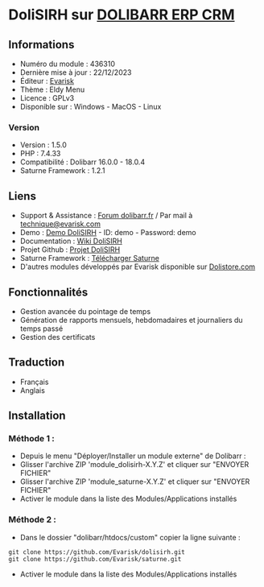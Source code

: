 # DoliSIRH sur [DOLIBARR ERP CRM](https://dolibarr.org)

## Informations

- Numéro du module : 436310
- Dernière mise à jour : 22/12/2023
- Éditeur : [Evarisk](https://evarisk.com)
- Thème : Eldy Menu
- Licence : GPLv3
- Disponible sur : Windows - MacOS - Linux

### Version

- Version : 1.5.0
- PHP : 7.4.33
- Compatibilité : Dolibarr 16.0.0 - 18.0.4
- Saturne Framework : 1.2.1

## Liens

- Support & Assistance : [Forum dolibarr.fr](https://dolibarr.fr) / Par mail à technique@evarisk.com
- Demo : [Demo DoliSIRH](https://demodoli.digirisk.com) - ID: demo - Password: demo
- Documentation : [Wiki DoliSIRH](https://wiki.dolibarr.org/index.php/Module_DoliSIRH)
- Projet Github : [Projet DoliSIRH](https://github.com/Evarisk/DoliSIRH/projects?query=is%3Aopen)
- Saturne Framework : [Télécharger Saturne](https://dolistore.com/fr/modules/1906-Saturne.html)
- D'autres modules développés par Evarisk disponible sur [Dolistore.com](https://dolistore.com)

## Fonctionnalités

- Gestion avancée du pointage de temps 
- Génération de rapports mensuels, hebdomadaires et journaliers du temps passé
- Gestion des certificats

## Traduction

- Français
- Anglais

## Installation

### Méthode 1 :

- Depuis le menu "Déployer/Installer un module externe" de Dolibarr : 
- Glisser l'archive ZIP 'module_dolisirh-X.Y.Z' et cliquer sur "ENVOYER FICHIER"
- Glisser l'archive ZIP 'module_saturne-X.Y.Z' et cliquer sur "ENVOYER FICHIER"
- Activer le module dans la liste des Modules/Applications installés

### Méthode 2 :

- Dans le dossier "dolibarr/htdocs/custom" copier la ligne suivante :
``` 
git clone https://github.com/Evarisk/dolisirh.git
git clone https://github.com/Evarisk/saturne.git
```
- Activer le module dans la liste des Modules/Applications installés
